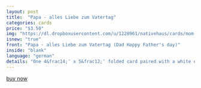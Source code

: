 ```yaml
---
layout: post
title:  "Papa - alles Liebe zum Vatertag"
categories: cards
price: "$3.50"
img: "https://dl.dropboxusercontent.com/u/1228961/nativehaus/cards/mom.jpg"
isnew: "true"
front: "Papa - alles Liebe zum Vatertag (Dad Happy Father's day)"
inside: "blank"
language: "german"
details: "One 4&frac14;″ x 5&frac12;″ folded card paired with a white envelope."
---
```


<a href="https://gum.co/fkNL" class="button button--green">buy now</a> <script type="text/javascript" src="https://gumroad.com/js/gumroad.js"></script>
